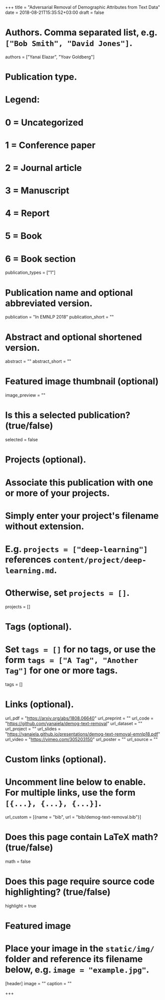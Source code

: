 +++
title = "Adversarial Removal of Demographic Attributes from Text Data"
date = 2018-08-21T15:35:52+03:00
draft = false

# Authors. Comma separated list, e.g. `["Bob Smith", "David Jones"]`.
authors = ["Yanai Elazar", "Yoav Goldberg"]

# Publication type.
# Legend:
# 0 = Uncategorized
# 1 = Conference paper
# 2 = Journal article
# 3 = Manuscript
# 4 = Report
# 5 = Book
# 6 = Book section
publication_types = ["1"]

# Publication name and optional abbreviated version.
publication = "In EMNLP 2018"
publication_short = ""

# Abstract and optional shortened version.
abstract = ""
abstract_short = ""

# Featured image thumbnail (optional)
image_preview = ""

# Is this a selected publication? (true/false)
selected = false

# Projects (optional).
#   Associate this publication with one or more of your projects.
#   Simply enter your project's filename without extension.
#   E.g. `projects = ["deep-learning"]` references `content/project/deep-learning.md`.
#   Otherwise, set `projects = []`.
projects = []

# Tags (optional).
#   Set `tags = []` for no tags, or use the form `tags = ["A Tag", "Another Tag"]` for one or more tags.
tags = []

# Links (optional).
url_pdf = "https://arxiv.org/abs/1808.06640"
url_preprint = ""
url_code = "https://github.com/yanaiela/demog-text-removal"
url_dataset = ""
url_project = ""
url_slides = "https://yanaiela.github.io/presentations/demog-text-removal-emnlp18.pdf"
url_video = "https://vimeo.com/305203150"
url_poster = ""
url_source = ""

# Custom links (optional).
#   Uncomment line below to enable. For multiple links, use the form `[{...}, {...}, {...}]`.
url_custom = [{name = "bib", url = "bib/demog-text-removal.bib"}]

# Does this page contain LaTeX math? (true/false)
math = false

# Does this page require source code highlighting? (true/false)
highlight = true

# Featured image
# Place your image in the `static/img/` folder and reference its filename below, e.g. `image = "example.jpg"`.
[header]
image = ""
caption = ""

+++
